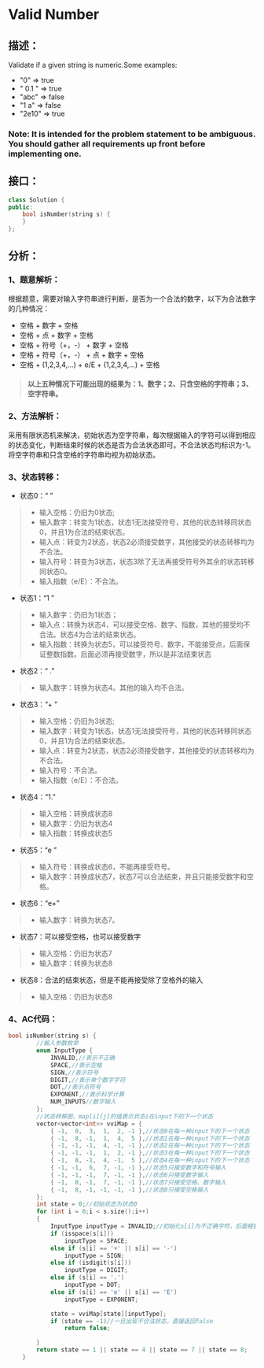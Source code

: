 #  Valid Number
## 描述：
Validate if a given string is numeric.Some examples:
* "0" => true
* " 0.1 " => true
* "abc" => false
* "1 a" => false
* "2e10" => true
### Note: It is intended for the problem statement to be ambiguous. You should gather all requirements up front before implementing one.
## 接口：
```C++
class Solution {
public:
    bool isNumber(string s) {
    }
};
```
## 分析：
### 1、题意解析：
根据题意，需要对输入字符串进行判断，是否为一个合法的数字，以下为合法数字的几种情况：
* 空格 + 数字 + 空格
* 空格 + 点 + 数字 + 空格
* 空格 + 符号（+，-） + 数字 + 空格
* 空格 + 符号（+，-） + 点 + 数字 + 空格
* 空格 + (1,2,3,4,...) + e/E + (1,2,3,4,...) + 空格
>#### 以上五种情况下可能出现的结果为：1、数字；2、只含空格的字符串；3、空字符串。
### 2、方法解析：
采用有限状态机来解决，初始状态为空字符串，每次根据输入的字符可以得到相应的状态变化，判断结束时候的状态是否为合法状态即可。不合法状态均标识为-1。
将空字符串和只含空格的字符串均视为初始状态。
### 3、状态转移：
* 状态0：“ ”
>* 输入空格：仍旧为0状态;
>* 输入数字：转变为1状态，状态1无法接受符号，其他的状态转移同状态0，并且1为合法的结束状态。
>* 输入点：转变为2状态，状态2必须接受数字，其他接受的状态转移均为不合法。
>* 输入符号：转变为3状态，状态3除了无法再接受符号外其余的状态转移同状态0。
>* 输入指数（e/E）：不合法。
* 状态1：“1 ”
>* 输入数字：仍旧为1状态；
>* 输入点：转换为状态4，可以接受空格、数字、指数，其他的接受均不合法。状态4为合法的结束状态。
>* 输入指数：转换为状态5，可以接受符号、数字，不能接受点，后面保证整数指数。后面必须再接受数字，所以是非法结束状态
* 状态2：“ .”
>* 输入数字：转换为状态4。其他的输入均不合法。
* 状态3：“+ ”
>* 输入空格：仍旧为3状态;
>* 输入数字：转变为1状态，状态1无法接受符号，其他的状态转移同状态0，并且1为合法的结束状态。
>* 输入点：转变为2状态，状态2必须接受数字，其他接受的状态转移均为不合法。
>* 输入符号：不合法。
>* 输入指数（e/E）：不合法。
* 状态4：“1.”
>* 输入空格：转换成状态8
>* 输入数字：仍旧为状态4
>* 输入指数：转换成状态5
* 状态5：“e ”
>* 输入符号：转换成状态6，不能再接受符号。
>* 输入数字：转换成状态7，状态7可以合法结束，并且只能接受数字和空格。
* 状态6：“e+”
>* 输入数字：转换为状态7。
* 状态7：可以接受空格，也可以接受数字
>* 输入空格：仍旧为状态7
>* 输入数字：转换为状态8
* 状态8：合法的结束状态，但是不能再接受除了空格外的输入
>* 输入空格：仍旧为状态8
### 4、AC代码：
```C++
bool isNumber(string s) {
		//输入参数枚举
		enum InputType {
			INVALID,//表示不正确
			SPACE,//表示空格
			SIGN,//表示符号
			DIGIT,//表示单个数字字符
			DOT,//表示点符号
			EXPONENT,//表示科学计算
			NUM_INPUTS//数字输入
		};
		//状态转移图，map[i][j]的值表示状态i在input下的下一个状态
		vector<vector<int>> vviMap = {
			{ -1,  0,  3,  1,  2, -1 },//状态0在每一种input下的下一个状态
			{ -1,  8, -1,  1,  4,  5 },//状态1在每一种input下的下一个状态
			{ -1, -1, -1,  4, -1, -1 },//状态2在每一种input下的下一个状态
			{ -1, -1, -1,  1,  2, -1 },//状态3在每一种input下的下一个状态
			{ -1,  8, -1,  4, -1,  5 },//状态4在每一种input下的下一个状态
			{ -1, -1,  6,  7, -1, -1 },//状态5只接受数字和符号输入
			{ -1, -1, -1,  7, -1, -1 },//状态6只接受数字输入
			{ -1,  8, -1,  7, -1, -1 },//状态7只接受空格、数字输入
			{ -1,  8, -1, -1, -1, -1 },//状态8只接受空格输入
		};
		int state = 0;//初始状态为状态0
		for (int i = 0;i < s.size();i++)
		{
			InputType inputType = INVALID;//初始化s[i]为不正确字符，后面根据实际字符对inputType赋值
			if (isspace(s[i]))
				inputType = SPACE;
			else if (s[i] == '+' || s[i] == '-')
				inputType = SIGN;
			else if (isdigit(s[i]))
				inputType = DIGIT;
			else if (s[i] == '.')
				inputType = DOT;
			else if (s[i] == 'e' || s[i] == 'E')
				inputType = EXPONENT;

			state = vviMap[state][inputType];
			if (state == -1)//一旦出现不合法状态，直接返回false
				return false;

		}
		return state == 1 || state == 4 || state == 7 || state == 8;
	}
```
